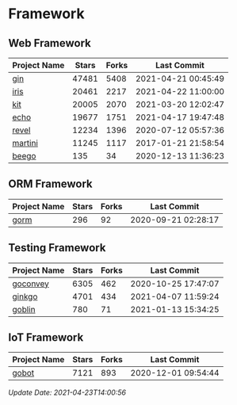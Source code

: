 # Framework

## Web Framework
| Project Name | Stars | Forks | Last Commit |
| ------------ | ----- | ----- | ----------- |
| [gin](https://github.com/gin-gonic/gin) | 47481 | 5408 | 2021-04-21 00:45:49 |
| [iris](https://github.com/kataras/iris) | 20461 | 2217 | 2021-04-22 11:00:00 |
| [kit](https://github.com/go-kit/kit) | 20005 | 2070 | 2021-03-20 12:02:47 |
| [echo](https://github.com/labstack/echo) | 19677 | 1751 | 2021-04-17 19:47:48 |
| [revel](https://github.com/revel/revel) | 12234 | 1396 | 2020-07-12 05:57:36 |
| [martini](https://github.com/go-martini/martini) | 11245 | 1117 | 2017-01-21 21:58:54 |
| [beego](https://github.com/astaxie/beego) | 135 | 34 | 2020-12-13 11:36:23 |

## ORM Framework
| Project Name | Stars | Forks | Last Commit |
| ------------ | ----- | ----- | ----------- |
| [gorm](https://github.com/jinzhu/gorm) | 296 | 92 | 2020-09-21 02:28:17 |

## Testing Framework
| Project Name | Stars | Forks | Last Commit |
| ------------ | ----- | ----- | ----------- |
| [goconvey](https://github.com/smartystreets/goconvey) | 6305 | 462 | 2020-10-25 17:47:07 |
| [ginkgo](https://github.com/onsi/ginkgo) | 4701 | 434 | 2021-04-07 11:59:24 |
| [goblin](https://github.com/franela/goblin) | 780 | 71 | 2021-01-13 15:34:25 |

## IoT Framework
| Project Name | Stars | Forks | Last Commit |
| ------------ | ----- | ----- | ----------- |
| [gobot](https://github.com/hybridgroup/gobot) | 7121 | 893 | 2020-12-01 09:54:44 |

*Update Date: 2021-04-23T14:00:56*